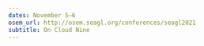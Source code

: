 ```yaml
---
dates: November 5–6
osem_url: http://osem.seagl.org/conferences/seagl2021
subtitle: On Cloud Nine
---
```

